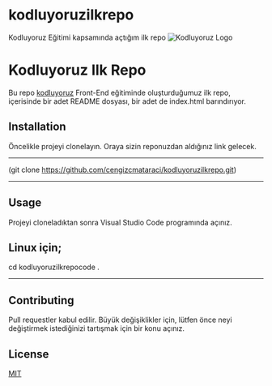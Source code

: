 # kodluyoruzilkrepo
Kodluyoruz Eğitimi kapsamında açtığım ilk repo
![Kodluyoruz Logo](https://cdn.sanity.io/images/9kdepi1d/production/65c832d202a503b15d99e628f4313782f3ef50db-300x62.png)

# Kodluyoruz Ilk Repo

Bu repo [kodluyoruz](https://www.kodluyoruz.org/) Front-End eğitiminde oluşturduğumuz ilk repo, içerisinde bir adet README dosyası, bir adet de index.html barındırıyor.

## Installation
Öncelikle projeyi clonelayın. Oraya sizin reponuzdan aldığınız link gelecek.

-------------------------------------------------------------------

(git clone https://github.com/cengizcmataraci/kodluyoruzilkrepo.git)

--------------------------------------------------------------------
## Usage
Projeyi cloneladıktan sonra Visual Studio Code programında açınız.

Linux için;
-----------------------------------------------------------------------

cd kodluyoruzilkrepocode .

------------------------------------------------------------------------
## Contributing

Pull requestler kabul edilir. Büyük değişiklikler için, lütfen önce neyi değiştirmek istediğinizi tartışmak için bir konu açınız.

## License
[MIT](https://choosealicense.com/licenses/mit/)




